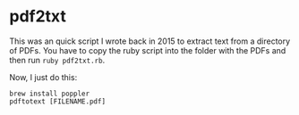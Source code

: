 # pdf2txt

This was an quick script I wrote back in 2015 to extract text from a directory of PDFs. You have to copy the ruby script into the folder with the PDFs and then run `ruby pdf2txt.rb`.

Now, I just do this:

```
brew install poppler
pdftotext [FILENAME.pdf]
```
